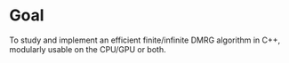 # Goal
To study and implement an efficient finite/infinite DMRG algorithm in C++, modularly usable on the CPU/GPU or both.
